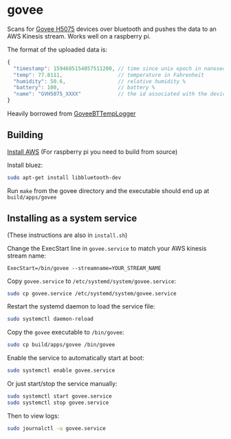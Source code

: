 # govee

Scans for [Govee H5075](https://www.amazon.com/Govee-Temperature-Humidity-Notification-Monitor/dp/B07Y36FWTT) devices over bluetooth and pushes the data to an AWS Kinesis stream. Works well on a raspberry pi.

The format of the uploaded data is:
```javascript
{
  "timestamp": 1594685154057511200, // time since unix epoch in nanoseconds
  "temp": 77.8111,                  // temperature in Fahrenheit
  "humidity": 50.6,                 // relative humidity %
  "battery": 100,                   // battery %
  "name": "GVH5075_XXXX"            // the id associated with the device the measurement is from
}
```

Heavily borrowed from [GoveeBTTempLogger](https://github.com/wcbonner/GoveeBTTempLogger)

## Building
[Install AWS](https://docs.aws.amazon.com/sdk-for-cpp/v1/developer-guide/setup.html) (For raspberry pi you need to build from source)

Install bluez:
```bash
sudo apt-get install libbluetooth-dev
```

Run `make` from the govee directory and the executable should end up at `build/apps/govee`

## Installing as a system service
(These instructions are also in `install.sh`)

Change the ExecStart line in `govee.service` to match your AWS kinesis stream name:
```
ExecStart=/bin/govee --streamname=YOUR_STREAM_NAME
```

Copy `govee.service` to `/etc/systemd/system/govee.service`:
```bash
sudo cp govee.service /etc/systemd/system/govee.service
```

Restart the systemd daemon to load the service file:
```bash
sudo systemctl daemon-reload
```

Copy the `govee` executable to `/bin/govee`:
```bash
sudo cp build/apps/govee /bin/govee
```

Enable the service to automatically start at boot:
```bash
sudo systemctl enable govee.service
```

Or just start/stop the service manually:
```bash
sudo systemctl start govee.service
sudo systemctl stop govee.service
```

Then to view logs:
```bash
sudo journalctl -u govee.service
```
